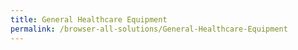 ```yaml
---
title: General Healthcare Equipment
permalink: /browser-all-solutions/General-Healthcare-Equipment
---
```


